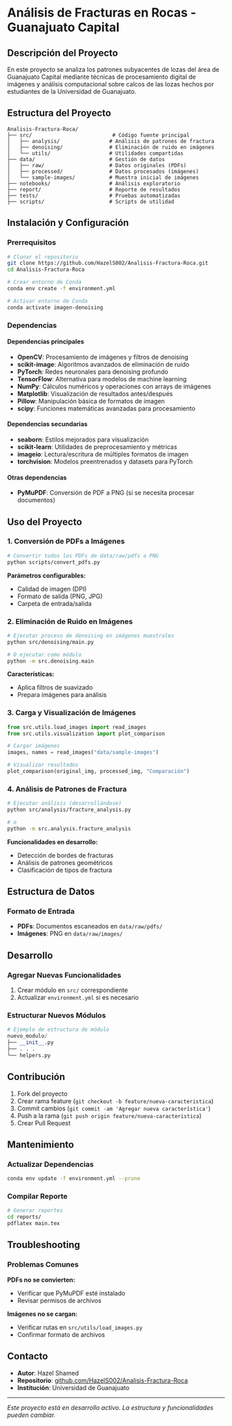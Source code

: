 # Análisis de Fracturas en Rocas - Guanajuato Capital

## Descripción del Proyecto
En este proyecto se analiza los patrones subyacentes de lozas del área de
Guanajuato Capital mediante técnicas de procesamiento digital de imágenes y
análisis computacional sobre calcos de las lozas hechos por estudiantes de la
Universidad de Guanajuato.

## Estructura del Proyecto

```
Analisis-Fractura-Roca/
├── src/                          # Código fuente principal
│   ├── analysis/                # Análisis de patrones de fractura
│   ├── denoising/               # Eliminación de ruido en imágenes
│   └── utils/                   # Utilidades compartidas
├── data/                        # Gestión de datos
│   ├── raw/                     # Datos originales (PDFs)
│   ├── processed/               # Datos procesados (imágenes)
│   └── sample-images/           # Muestra inicial de imágenes
├── notebooks/                   # Análisis exploratorio
├── report/                      # Reporte de resultados
├── tests/                       # Pruebas automatizadas
├── scripts/                     # Scripts de utilidad
```

## Instalación y Configuración

### Prerrequisitos
```bash
# Clonar el repositorio
git clone https://github.com/HazelS002/Analisis-Fractura-Roca.git
cd Analisis-Fractura-Roca

# Crear entorno de Conda
conda env create -f environment.yml

# Activar entorno de Conda
conda activate imagen-denoising
```

### Dependencias
#### Dependencias principales
- **OpenCV**: Procesamiento de imágenes y filtros de denoising
- **scikit-image**: Algoritmos avanzados de eliminación de ruido
- **PyTorch**: Redes neuronales para denoising profundo
- **TensorFlow**: Alternativa para modelos de machine learning
- **NumPy**: Cálculos numéricos y operaciones con arrays de imágenes
- **Matplotlib**: Visualización de resultados antes/después
- **Pillow**: Manipulación básica de formatos de imagen
- **scipy**: Funciones matemáticas avanzadas para procesamiento

#### Dependencias secundarias
- **seaborn**: Estilos mejorados para visualización
- **scikit-learn**: Utilidades de preprocesamiento y métricas
- **imageio**: Lectura/escritura de múltiples formatos de imagen
- **torchvision**: Modelos preentrenados y datasets para PyTorch

#### Otras dependencias
<!-- - **pandas**: Análisis de métricas de calidad (PSNR, SSIM) -->
- **PyMuPDF**: Conversión de PDF a PNG (si se necesita procesar documentos)


## Uso del Proyecto

### 1. Conversión de PDFs a Imágenes
```bash
# Convertir todos los PDFs de data/raw/pdfs a PNG
python scripts/convert_pdfs.py
```

**Parámetros configurables:**
- Calidad de imagen (DPI)
- Formato de salida (PNG, JPG)
- Carpeta de entrada/salida

### 2. Eliminación de Ruido en Imágenes
```bash
# Ejecutar proceso de denoising en imágenes muestrales
python src/denoising/main.py

# O ejecutar como módulo
python -m src.denoising.main
```

**Características:**
- Aplica filtros de suavizado
- Prepara imágenes para análisis

### 3. Carga y Visualización de Imágenes
```python
from src.utils.load_images import read_images
from src.utils.visualization import plot_comparison

# Cargar imágenes
images, names = read_images("data/sample-images")

# Visualizar resultados
plot_comparison(original_img, processed_img, "Comparación")
```

### 4. Análisis de Patrones de Fractura
```bash
# Ejecutar análisis (desarrollándose)
python src/analysis/fracture_analysis.py

# o 
python -m src.analysis.fracture_analysis
```

**Funcionalidades en desarrollo:**
- Detección de bordes de fracturas
- Análisis de patrones geométricos
- Clasificación de tipos de fractura

<!-- ## Flujo de Trabajo Recomendado

1. **Preparación de Datos**
   ```bash
   python scripts/convert_pdfs.py
   ```

2. **Preprocesamiento**
   ```bash
   python src/denoising/main.py
   ```

3. **Análisis Exploratorio**
   ```bash
   jupyter notebook notebooks/exploration.ipynb
   ```

4. **Análisis Específico**
   ```python
   from src.analysis import fracture_analysis
   ``` -->

## Estructura de Datos

### Formato de Entrada
- **PDFs**: Documentos escaneados en `data/raw/pdfs/`
- **Imágenes**: PNG en `data/raw/images/`

<!-- ### Formato de Salida
- Imágenes procesadas en `data/processed/`
- Resultados de análisis en `reports/figures/`
- Métricas y datos en `reports/` -->

## Desarrollo

### Agregar Nuevas Funcionalidades
1. Crear módulo en `src/` correspondiente
2. Actualizar `environment.yml` si es necesario

### Estructurar Nuevos Módulos
```python
# Ejemplo de estructura de módulo
nuevo_modulo/
├── __init__.py
├── . . .
└── helpers.py
```

## Contribución

1. Fork del proyecto
2. Crear rama feature (`git checkout -b feature/nueva-caracteristica`)
3. Commit cambios (`git commit -am 'Agregar nueva característica'`)
4. Push a la rama (`git push origin feature/nueva-caracteristica`)
5. Crear Pull Request

## Mantenimiento

### Actualizar Dependencias
```bash
conda env update -f environment.yml --prune
```

### Compilar Reporte
```bash
# Generar reportes
cd reports/
pdflatex main.tex
```

## Troubleshooting

### Problemas Comunes

**PDFs no se convierten:**
- Verificar que PyMuPDF esté instalado
- Revisar permisos de archivos

**Imágenes no se cargan:**
- Verificar rutas en `src/utils/load_images.py`
- Confirmar formato de archivos

## Contacto

- **Autor**: Hazel Shamed
- **Repositorio**: [github.com/HazelS002/Analisis-Fractura-Roca](https://github.com/HazelS002/Analisis-Fractura-Roca)
- **Institución**: Universidad de Guanajuato

---

*Este proyecto está en desarrollo activo. La estructura y funcionalidades pueden cambiar.*